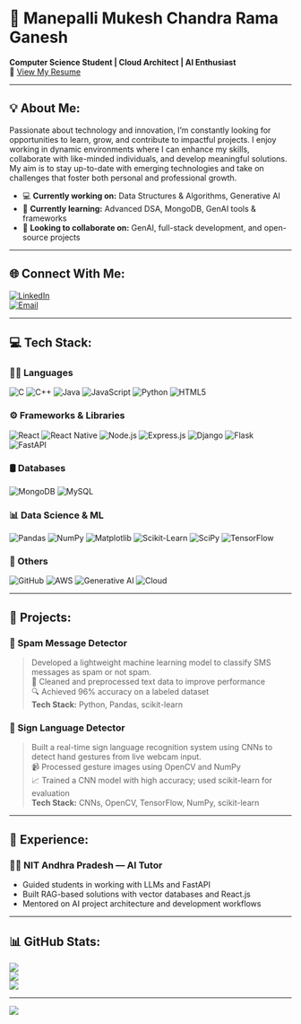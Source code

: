 # 💫 Manepalli Mukesh Chandra Rama Ganesh  
**Computer Science Student | Cloud Architect | AI Enthusiast**  
📄 [View My Resume](https://your-resume-link.com)

---

## 💡 About Me:
Passionate about technology and innovation, I’m constantly looking for opportunities to learn, grow, and contribute to impactful projects. I enjoy working in dynamic environments where I can enhance my skills, collaborate with like-minded individuals, and develop meaningful solutions. My aim is to stay up-to-date with emerging technologies and take on challenges that foster both personal and professional growth.

- 💻 **Currently working on:** Data Structures & Algorithms, Generative AI  
- 🌱 **Currently learning:** Advanced DSA, MongoDB, GenAI tools & frameworks  
- 🔭 **Looking to collaborate on:** GenAI, full-stack development, and open-source projects

---

## 🌐 Connect With Me:
[![LinkedIn](https://img.shields.io/badge/LinkedIn-%230077B5.svg?logo=linkedin&logoColor=white)](https://www.linkedin.com/in/mukesh-manepalli-5892312a0/)  
[![Email](https://img.shields.io/badge/Email-D14836?logo=gmail&logoColor=white)](mailto:mukeshchandra3k@gmail.com)

---

## 💻 Tech Stack:

### 👩‍💻 Languages
![C](https://img.shields.io/badge/C-%2300599C.svg?style=for-the-badge&logo=c&logoColor=white)
![C++](https://img.shields.io/badge/C++-%2300599C.svg?style=for-the-badge&logo=c%2B%2B&logoColor=white)
![Java](https://img.shields.io/badge/Java-%23ED8B00.svg?style=for-the-badge&logo=java&logoColor=white)
![JavaScript](https://img.shields.io/badge/JavaScript-%23323330.svg?style=for-the-badge&logo=javascript&logoColor=%23F7DF1E)
![Python](https://img.shields.io/badge/Python-3670A0?style=for-the-badge&logo=python&logoColor=ffdd54)
![HTML5](https://img.shields.io/badge/HTML5-%23E34F26.svg?style=for-the-badge&logo=html5&logoColor=white)

### ⚙️ Frameworks & Libraries
![React](https://img.shields.io/badge/React-%2320232a.svg?style=for-the-badge&logo=react&logoColor=%2361DAFB)
![React Native](https://img.shields.io/badge/React_Native-%2320232a.svg?style=for-the-badge&logo=react&logoColor=%2361DAFB)
![Node.js](https://img.shields.io/badge/Node.js-6DA55F?style=for-the-badge&logo=node.js&logoColor=white)
![Express.js](https://img.shields.io/badge/Express.js-%23404d59.svg?style=for-the-badge&logo=express&logoColor=%2361DAFB)
![Django](https://img.shields.io/badge/Django-%23092E20.svg?style=for-the-badge&logo=django&logoColor=white)
![Flask](https://img.shields.io/badge/Flask-%23000.svg?style=for-the-badge&logo=flask&logoColor=white)
![FastAPI](https://img.shields.io/badge/FastAPI-005571?style=for-the-badge&logo=fastapi&logoColor=white)

### 🛢 Databases
![MongoDB](https://img.shields.io/badge/MongoDB-%234ea94b.svg?style=for-the-badge&logo=mongodb&logoColor=white)
![MySQL](https://img.shields.io/badge/MySQL-4479A1.svg?style=for-the-badge&logo=mysql&logoColor=white)

### 📊 Data Science & ML
![Pandas](https://img.shields.io/badge/Pandas-%23150458.svg?style=for-the-badge&logo=pandas&logoColor=white)
![NumPy](https://img.shields.io/badge/NumPy-%23013243.svg?style=for-the-badge&logo=numpy&logoColor=white)
![Matplotlib](https://img.shields.io/badge/Matplotlib-%23ffffff.svg?style=for-the-badge&logo=matplotlib&logoColor=black)
![Scikit-Learn](https://img.shields.io/badge/Scikit--Learn-%23F7931E.svg?style=for-the-badge&logo=scikit-learn&logoColor=white)
![SciPy](https://img.shields.io/badge/SciPy-%230C55A5.svg?style=for-the-badge&logo=scipy&logoColor=white)
![TensorFlow](https://img.shields.io/badge/TensorFlow-%23FF6F00.svg?style=for-the-badge&logo=tensorflow&logoColor=white)

### 🧰 Others
![GitHub](https://img.shields.io/badge/GitHub-%23121011.svg?style=for-the-badge&logo=github&logoColor=white)
![AWS](https://img.shields.io/badge/AWS-%23FF9900.svg?style=for-the-badge&logo=amazon-aws&logoColor=white)
![Generative AI](https://img.shields.io/badge/GenAI-%2300C4CC.svg?style=for-the-badge&logo=OpenAI&logoColor=white)
![Cloud](https://img.shields.io/badge/Cloud-%2300C4CC.svg?style=for-the-badge&logo=cloudflare&logoColor=white)

---

## 📂 Projects:

### 🔹 Spam Message Detector  
> Developed a lightweight machine learning model to classify SMS messages as spam or not spam.  
> 🧹 Cleaned and preprocessed text data to improve performance  
> 🔍 Achieved 96% accuracy on a labeled dataset  
> **Tech Stack:** Python, Pandas, scikit-learn

### 🔹 Sign Language Detector  
> Built a real-time sign language recognition system using CNNs to detect hand gestures from live webcam input.  
> 📹 Processed gesture images using OpenCV and NumPy  
> 📈 Trained a CNN model with high accuracy; used scikit-learn for evaluation  
> **Tech Stack:** CNNs, OpenCV, TensorFlow, NumPy, scikit-learn

---

## 💼 Experience:

### 🧑‍🏫 NIT Andhra Pradesh — **AI Tutor**
- Guided students in working with LLMs and FastAPI  
- Built RAG-based solutions with vector databases and React.js  
- Mentored on AI project architecture and development workflows  

---

## 📊 GitHub Stats:
![](https://github-readme-stats.vercel.app/api?username=mukesh6130&theme=dark&hide_border=false&include_all_commits=false&count_private=false)  
![](https://nirzak-streak-stats.vercel.app/?user=mukesh6130&theme=dark&hide_border=false)  
![](https://github-readme-stats.vercel.app/api/top-langs/?username=mukesh6130&theme=dark&hide_border=false&include_all_commits=false&count_private=false&layout=compact)

---

[![](https://visitcount.itsvg.in/api?id=mukesh6130&icon=0&color=0)](https://visitcount.itsvg.in)

<!-- Profile generated using GPRM ( https://gprm.itsvg.in ) -->
